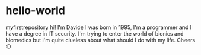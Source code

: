 # hello-world
myfirstrepository
hi! I'm Davide I was born in 1995, I'm a programmer and I have a degree in IT security. I'm trying to enter the world of bionics and biomedics but I'm quite clueless about what should I do with my life. Cheers :D
